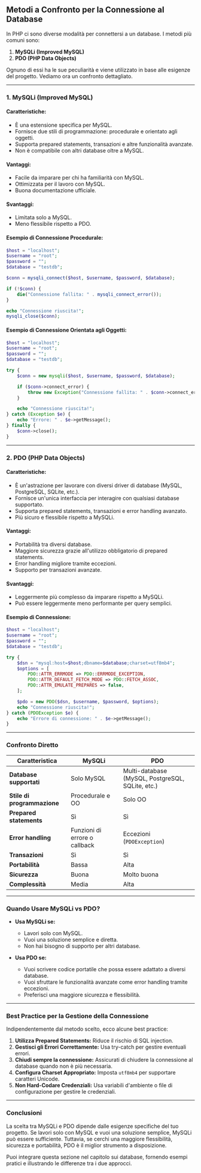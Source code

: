 ## **Metodi a Confronto per la Connessione al Database**

In PHP ci sono diverse modalità per connettersi a un database. I metodi più comuni sono:

1. **MySQLi (Improved MySQL)**
2. **PDO (PHP Data Objects)**

Ognuno di essi ha le sue peculiarità e viene utilizzato in base alle esigenze del progetto. Vediamo ora un confronto dettagliato.

---

### **1. MySQLi (Improved MySQL)**

#### **Caratteristiche:**
- È una estensione specifica per MySQL.
- Fornisce due stili di programmazione: procedurale e orientato agli oggetti.
- Supporta prepared statements, transazioni e altre funzionalità avanzate.
- Non è compatibile con altri database oltre a MySQL.

#### **Vantaggi:**
- Facile da imparare per chi ha familiarità con MySQL.
- Ottimizzata per il lavoro con MySQL.
- Buona documentazione ufficiale.

#### **Svantaggi:**
- Limitata solo a MySQL.
- Meno flessibile rispetto a PDO.

#### **Esempio di Connessione Procedurale:**
```php
$host = "localhost";
$username = "root";
$password = "";
$database = "testdb";

$conn = mysqli_connect($host, $username, $password, $database);

if (!$conn) {
    die("Connessione fallita: " . mysqli_connect_error());
}

echo "Connessione riuscita!";
mysqli_close($conn);
```

#### **Esempio di Connessione Orientata agli Oggetti:**
```php
$host = "localhost";
$username = "root";
$password = "";
$database = "testdb";

try {
    $conn = new mysqli($host, $username, $password, $database);

    if ($conn->connect_error) {
        throw new Exception("Connessione fallita: " . $conn->connect_error);
    }

    echo "Connessione riuscita!";
} catch (Exception $e) {
    echo "Errore: " . $e->getMessage();
} finally {
    $conn->close();
}
```

---

### **2. PDO (PHP Data Objects)**

#### **Caratteristiche:**
- È un'astrazione per lavorare con diversi driver di database (MySQL, PostgreSQL, SQLite, etc.).
- Fornisce un'unica interfaccia per interagire con qualsiasi database supportato.
- Supporta prepared statements, transazioni e error handling avanzato.
- Più sicuro e flessibile rispetto a MySQLi.

#### **Vantaggi:**
- Portabilità tra diversi database.
- Maggiore sicurezza grazie all'utilizzo obbligatorio di prepared statements.
- Error handling migliore tramite eccezioni.
- Supporto per transazioni avanzate.

#### **Svantaggi:**
- Leggermente più complesso da imparare rispetto a MySQLi.
- Può essere leggermente meno performante per query semplici.

#### **Esempio di Connessione:**
```php
$host = "localhost";
$username = "root";
$password = "";
$database = "testdb";

try {
    $dsn = "mysql:host=$host;dbname=$database;charset=utf8mb4";
    $options = [
        PDO::ATTR_ERRMODE => PDO::ERRMODE_EXCEPTION,
        PDO::ATTR_DEFAULT_FETCH_MODE => PDO::FETCH_ASSOC,
        PDO::ATTR_EMULATE_PREPARES => false,
    ];

    $pdo = new PDO($dsn, $username, $password, $options);
    echo "Connessione riuscita!";
} catch (PDOException $e) {
    echo "Errore di connessione: " . $e->getMessage();
}
```

---

### **Confronto Diretto**

| Caratteristica              | **MySQLi**                              | **PDO**                                  |
|-----------------------------|-----------------------------------------|------------------------------------------|
| **Database supportati**     | Solo MySQL                              | Multi-database (MySQL, PostgreSQL, SQLite, etc.) |
| **Stile di programmazione** | Procedurale e OO                        | Solo OO                                  |
| **Prepared statements**     | Sì                                      | Sì                                       |
| **Error handling**          | Funzioni di errore o callback           | Eccezioni (`PDOException`)               |
| **Transazioni**             | Sì                                      | Sì                                       |
| **Portabilità**             | Bassa                                   | Alta                                     |
| **Sicurezza**               | Buona                                  | Molto buona                             |
| **Complessità**             | Media                                   | Alta                                     |

---

### **Quando Usare MySQLi vs PDO?**

- **Usa MySQLi se:**
  - Lavori solo con MySQL.
  - Vuoi una soluzione semplice e diretta.
  - Non hai bisogno di supporto per altri database.

- **Usa PDO se:**
  - Vuoi scrivere codice portatile che possa essere adattato a diversi database.
  - Vuoi sfruttare le funzionalità avanzate come error handling tramite eccezioni.
  - Preferisci una maggiore sicurezza e flessibilità.

---

### **Best Practice per la Gestione della Connessione**

Indipendentemente dal metodo scelto, ecco alcune best practice:

1. **Utilizza Prepared Statements:** Riduce il rischio di SQL injection.
2. **Gestisci gli Errori Correttamente:** Usa try-catch per gestire eventuali errori.
3. **Chiudi sempre la connessione:** Assicurati di chiudere la connessione al database quando non è più necessaria.
4. **Configura Charset Appropriato:** Imposta `utf8mb4` per supportare caratteri Unicode.
5. **Non Hard-Codare Credenziali:** Usa variabili d'ambiente o file di configurazione per gestire le credenziali.

---

### **Conclusioni**

La scelta tra MySQLi e PDO dipende dalle esigenze specifiche del tuo progetto. Se lavori solo con MySQL e vuoi una soluzione semplice, MySQLi può essere sufficiente. Tuttavia, se cerchi una maggiore flessibilità, sicurezza e portabilità, PDO è il miglior strumento a disposizione.

Puoi integrare questa sezione nel capitolo sui database, fornendo esempi pratici e illustrando le differenze tra i due approcci.
